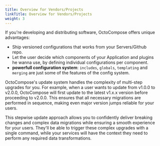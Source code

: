 ```yaml
---
title: Overview for Vendors/Projects
linkTitle: Overview for Vendors/Projects
weight: 3
---
```


If you're developing and distributing software, OctoCompose offers unique advantages:

- Ship versioned configurations that works from your Servers/Github repo.
- Let the user decide which components of your Application and plugins he wanna use, by defining individual configurations per component.
- **powerfull configuration system**: `includes`, `globals`, `templating` and `merging` are just some of the features of the config system.

OctoCompose's update system handles the complexity of multi-step upgrades for you. For example, when a user wants to update from v1.0.0 to v2.0.0, OctoCompose will first update to the latest v1.x.x version before proceeding to v2.0.0. This ensures that all necessary migrations are performed in sequence, making even major version jumps reliable for your users.

This stepwise update approach allows you to confidently deliver breaking changes and complex data migrations while ensuring a smooth experience for your users. They'll be able to trigger these complex upgrades with a single command, while your services will have the context they need to perform any required data transformations.

